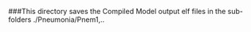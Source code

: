 ###This directory saves the Compiled Model output elf files in the sub-folders ./Pneumonia/Pnem1,..
